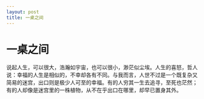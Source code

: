 ```yaml
---
layout: post
title: 一桌之间
---
```


# 一桌之间 #

说起人生，可以很大，浩瀚如宇宙，也可以很小，渺茫似尘埃。人生的喜怒，哲人说：幸福的人生是相似的，不幸却各有不同。与我而言，人世不过是一个既复杂又简易的迷宫，出口则是极少人可至的幸福。有的人穷其一生去追寻，至死也茫然；有的人却像是迷宫里的一株植物，从不在乎出口在哪里，却早已置身其外。
